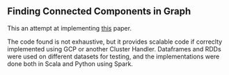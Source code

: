 ## Finding Connected Components in Graph

This an attempt at implementing [this](https://www.cse.unr.edu/~hkardes/pdfs/ccf.pdf) paper.

The code found is not exhaustive, but it provides scalable code if correclty implemented using GCP or another Cluster Handler.
Dataframes and RDDs were used on different datasets for testing, and the implementations were done both in Scala and Python using Spark.
